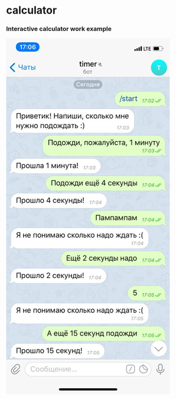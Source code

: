 # calculator
### Interactive calculator work example 
![example screenshot](https://github.com/Elmo397/TimerBot/blob/master/2pj7HsmSbS4.jpg) 
